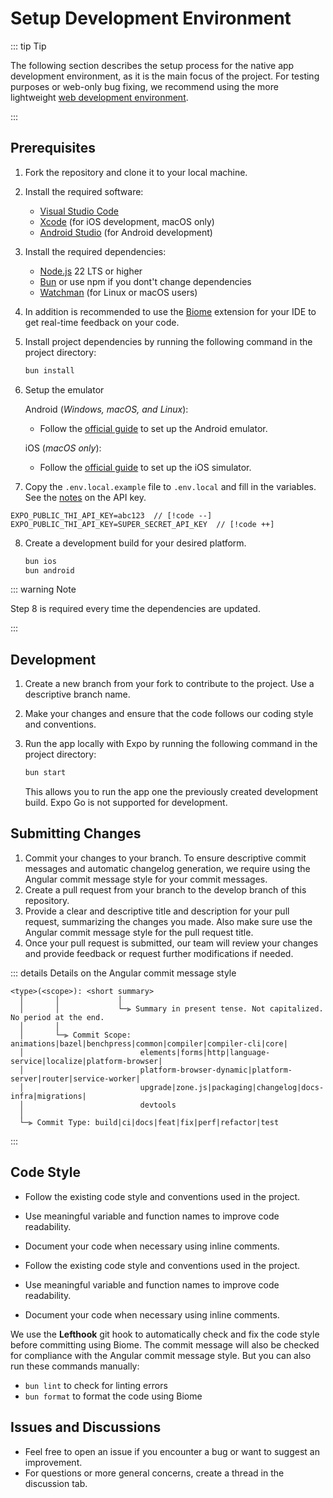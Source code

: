 # Setup Development Environment

::: tip Tip

The following section describes the setup process for the native app development environment, as it is the main focus of the project.
For testing purposes or web-only bug fixing, we recommend using the more lightweight [web development environment](/en/app/setup-web).

:::

## Prerequisites

1.  Fork the repository and clone it to your local machine.
2.  Install the required software:

    - [Visual Studio Code](https://code.visualstudio.com/)
    - [Xcode](https://apps.apple.com/us/app/xcode/id497799835?mt=12) (for iOS development, macOS only)
    - [Android Studio](https://developer.android.com/studio) (for Android development)

3.  Install the required dependencies:

    - [Node.js](https://nodejs.org/en/) 22 LTS or higher
    - [Bun](https://bun.sh) or use npm if you dont't change dependencies
    - [Watchman](https://facebook.github.io/watchman/docs/install) (for Linux or macOS users)

4.  In addition is recommended to use the [Biome](https://marketplace.visualstudio.com/items?itemName=biomejs.biome) extension for your IDE to get real-time feedback on your code.

5.  Install project dependencies by running the following command in the project directory:

    ```sh
    bun install
    ```

6.  Setup the emulator

    Android (_Windows, macOS, and Linux_):

    - Follow the [official guide](https://docs.expo.dev/workflow/android-studio-emulator/) to set up the Android emulator.

    iOS (_macOS only_):

    - Follow the [official guide](https://docs.expo.dev/workflow/ios-simulator/) to set up the iOS simulator.

7.  Copy the `.env.local.example` file to `.env.local` and fill in the variables.
    \
    See the [notes](/app/contribute#developer) on the API key.

```env
EXPO_PUBLIC_THI_API_KEY=abc123  // [!code --]
EXPO_PUBLIC_THI_API_KEY=SUPER_SECRET_API_KEY  // [!code ++]
```

8.  Create a development build for your desired platform.

    ```sh
    bun ios
    bun android
    ```

::: warning Note

Step 8 is required every time the dependencies are updated.

:::

## Development

1. Create a new branch from your fork to contribute to the project. Use a descriptive branch name.
2. Make your changes and ensure that the code follows our coding style and conventions.
3. Run the app locally with Expo by running the following command in the project directory:

   ```sh
   bun start
   ```

   This allows you to run the app one the previously created development build. Expo Go is not supported for development.

## Submitting Changes

1. Commit your changes to your branch. To ensure descriptive commit messages and automatic changelog generation, we require using the Angular commit message style for your commit messages.
2. Create a pull request from your branch to the develop branch of this repository.
3. Provide a clear and descriptive title and description for your pull request, summarizing the changes you made. Also make sure use the Angular commit message style for the pull request title.
4. Once your pull request is submitted, our team will review your changes and provide feedback or request further modifications if needed.

::: details Details on the Angular commit message style

```
<type>(<scope>): <short summary>
  │       │             │
  │       │             └─⫸ Summary in present tense. Not capitalized. No period at the end.
  │       │
  │       └─⫸ Commit Scope: animations|bazel|benchpress|common|compiler|compiler-cli|core|
  │                          elements|forms|http|language-service|localize|platform-browser|
  │                          platform-browser-dynamic|platform-server|router|service-worker|
  │                          upgrade|zone.js|packaging|changelog|docs-infra|migrations|
  │                          devtools
  │
  └─⫸ Commit Type: build|ci|docs|feat|fix|perf|refactor|test
```

:::

## Code Style

- Follow the existing code style and conventions used in the project.
- Use meaningful variable and function names to improve code readability.
- Document your code when necessary using inline comments.

- Follow the existing code style and conventions used in the project.
- Use meaningful variable and function names to improve code readability.
- Document your code when necessary using inline comments.

We use the **Lefthook** git hook to automatically check and fix the code style before committing using Biome. The commit message will also be checked for compliance with the Angular commit message style.
But you can also run these commands manually:

- `bun lint` to check for linting errors
- `bun format` to format the code using Biome

## Issues and Discussions

- Feel free to open an issue if you encounter a bug or want to suggest an improvement.
- For questions or more general concerns, create a thread in the discussion tab.
